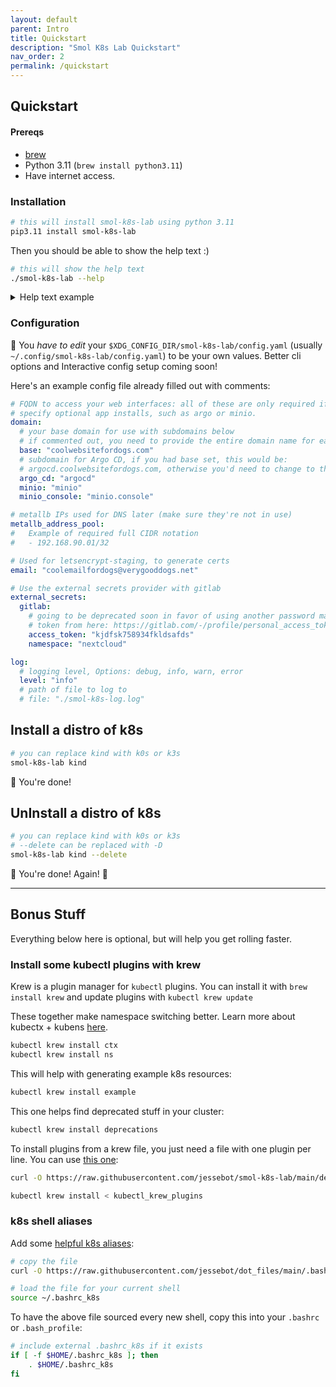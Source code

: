 ```yaml
---
layout: default
parent: Intro
title: Quickstart
description: "Smol K8s Lab Quickstart"
nav_order: 2
permalink: /quickstart
---
```


## Quickstart

#### Prereqs

- [brew](https://brew.sh)
- Python 3.11 (`brew install python3.11`)
- Have internet access.


### Installation

```bash
# this will install smol-k8s-lab using python 3.11
pip3.11 install smol-k8s-lab
```

Then you should be able to show the help text :)

```bash
# this will show the help text
./smol-k8s-lab --help
```

<details>
  <summary>Help text example</summary>

  <a href="https://raw.githubusercontent.com/jessebot/smol-k8s-lab/main/docs/screenshots/help_text.svg">
    <img src="https://raw.githubusercontent.com/jessebot/smol-k8s-lab/main/docs/screenshots/help_text.svg" alt="Output of smol-k8s-lab --help after cloning the directory and installing the prerequisites.">
  </a>

</details>


### Configuration

🔔 You *have to edit* your `$XDG_CONFIG_DIR/smol-k8s-lab/config.yaml` (usually `~/.config/smol-k8s-lab/config.yaml`) to be your own values. Better cli options and Interactive config setup coming soon!

Here's an example config file already filled out with comments:

```yaml
# FQDN to access your web interfaces: all of these are only required if you
# specify optional app installs, such as argo or minio.
domain:
  # your base domain for use with subdomains below
  # if commented out, you need to provide the entire domain name for each app
  base: "coolwebsitefordogs.com"
  # subdomain for Argo CD, if you had base set, this would be:
  # argocd.coolwebsitefordogs.com, otherwise you'd need to change to the FQDN
  argo_cd: "argocd"
  minio: "minio"
  minio_console: "minio.console"

# metallb IPs used for DNS later (make sure they're not in use)
metallb_address_pool:
#   Example of required full CIDR notation
#   - 192.168.90.01/32

# Used for letsencrypt-staging, to generate certs
email: "coolemailfordogs@verygooddogs.net"

# Use the external secrets provider with gitlab
external_secrets:
  gitlab:
    # going to be deprecated soon in favor of using another password manager
    # token from here: https://gitlab.com/-/profile/personal_access_tokens
    access_token: "kjdfsk758934fkldsafds"
    namespace: "nextcloud"

log:
  # logging level, Options: debug, info, warn, error
  level: "info"
  # path of file to log to
  # file: "./smol-k8s-log.log"
```

## Install a distro of k8s

```bash
# you can replace kind with k0s or k3s
smol-k8s-lab kind
```

🎉 You're done!

## UnInstall a distro of k8s

```bash
# you can replace kind with k0s or k3s
# --delete can be replaced with -D
smol-k8s-lab kind --delete
```

🎉 You're done! Again! 🎉

<hr>

## Bonus Stuff
Everything below here is optional, but will help you get rolling faster.

### Install some kubectl plugins with krew
Krew is a plugin manager for `kubectl` plugins. You can install it with `brew install krew` and update plugins with `kubectl krew update`

These together make namespace switching better. Learn more about kubectx + kubens [here](https://github.com/ahmetb/kubectx).

```bash
kubectl krew install ctx
kubectl krew install ns
```

This will help with generating example k8s resources:

```bash
kubectl krew install example
```

This one helps find deprecated stuff in your cluster:

```bash
kubectl krew install deprecations
```

To install plugins from a krew file, you just need a file with one plugin per line. You can use [this one](https://raw.githubusercontent.com/jessebot/smol-k8s-lab/main/deps/kubectl_krew_plugins):

```bash
curl -O https://raw.githubusercontent.com/jessebot/smol-k8s-lab/main/deps/kubectl_krew_plugins

kubectl krew install < kubectl_krew_plugins
```

### k8s shell aliases

Add some [helpful k8s aliases](https://github.com/jessebot/dot_files/blob/main/.bashrc_k8s):

```bash
# copy the file
curl -O https://raw.githubusercontent.com/jessebot/dot_files/main/.bashrc_k8s

# load the file for your current shell
source ~/.bashrc_k8s
```

To have the above file sourced every new shell, copy this into your `.bashrc` or `.bash_profile`:

```bash
# include external .bashrc_k8s if it exists
if [ -f $HOME/.bashrc_k8s ]; then
    . $HOME/.bashrc_k8s
fi
```
